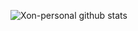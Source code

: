 ![Xon-personal github stats](https://github-readme-stats.vercel.app/api?username=xon-personal&theme=midnight-purple&show_icons=true&include_all_commits=true)

